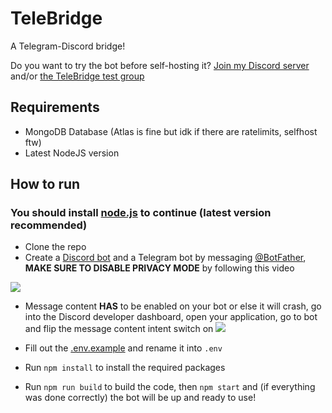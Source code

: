 # TeleBridge
A Telegram-Discord bridge!

Do you want to try the bot before self-hosting it? [Join my Discord server](https://discord.gg/ekaCwEfUt4) and/or [the TeleBridge test group](https://t.me/+FxQGfeA-C2hmYjA8)

## Requirements
- MongoDB Database (Atlas is fine but idk if there are ratelimits, selfhost ftw)
- Latest NodeJS version

## How to run
### You should install [node.js](https://nodejs.org/en/) to continue (latest version recommended)
- Clone the repo
- Create a [Discord bot](https://discord.com/developers/applications) and a Telegram bot by messaging [@BotFather](https://t.me/BotFather), **MAKE SURE TO DISABLE PRIVACY MODE** by following this video 

![](https://cdn.antogamer.it/r/Telegram_LcLzXfxwXO.gif)

- Message content **HAS** to be enabled on your bot or else it will crash, go into the Discord developer dashboard, open your application, go to bot and flip the message content intent switch on
![](https://cdn.antogamer.it/r/msedge_02pF29B5Bz.png)

- Fill out the [.env.example](https://github.com/AntogamerYT/TeleBridge/blob/master/.env.example) and rename it into `.env`
- Run `npm install` to install the required packages
- Run `npm run build` to build the code, then `npm start` and (if everything was done correctly) the bot will be up and ready to use!

